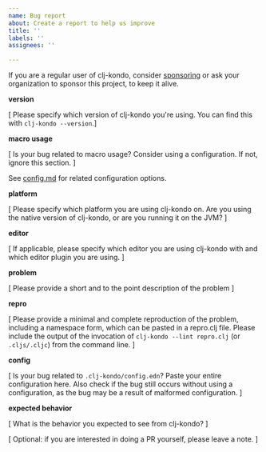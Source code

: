 ```yaml
---
name: Bug report
about: Create a report to help us improve
title: ''
labels: ''
assignees: ''

---
```


If you are a regular user of clj-kondo, consider
[sponsoring](https://github.com/sponsors/borkdude) or ask your organization to
sponsor this project, to keep it alive.

**version**

[ Please specify which version of clj-kondo you're using. You can find this with `clj-kondo --version`.]

**macro usage**

[ Is your bug related to macro usage? Consider using a configuration. If not, ignore this section. ]

See [config.md](https://github.com/clj-kondo/clj-kondo/blob/master/doc/config.md#unrecognized-macros) for related configuration options.

**platform**

[ Please specify which platform you are using clj-kondo on. Are you using the native version of clj-kondo, or are you running it on the JVM? ]

**editor**

[ If applicable, please specify which editor you are using clj-kondo with and which editor plugin you are using. ]

**problem**

[ Please provide a short and to the point description of the problem ]

**repro**

[ Please provide a minimal and complete reproduction of the problem, including a namespace form, which can be pasted in a repro.clj file. Please include the output of the invocation of `clj-kondo --lint repro.clj` (or `.cljs/.cljc`) from the command line. ]

**config**

[ Is your bug related to `.clj-kondo/config.edn`? Paste your entire
configuration here. Also check if the bug still occurs without using a
configuration, as the bug may be a result of malformed configuration. ]

**expected behavior**

[ What is the behavior you expected to see from clj-kondo? ]


[ Optional: if you are interested in doing a PR yourself, please leave a note. ]
